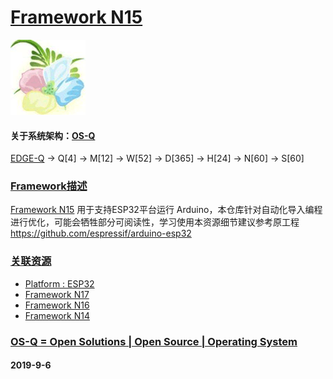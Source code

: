 ﻿# [Framework N15](https://github.com/OS-Q/N15)
[![sites](OS-Q/OS-Q.png)](http://www.OS-Q.com)
#### 关于系统架构：[OS-Q](https://github.com/OS-Q/OS-Q)

[EDGE-Q](https://github.com/OS-Q/EDGE-Q) -> Q[4] -> M[12] -> W[52] -> D[365] -> H[24] -> N[60] -> S[60]

### [Framework描述](https://github.com/OS-Q/N15/wiki) 

[Framework N15](https://github.com/OS-Q/N15) 用于支持ESP32平台运行 Arduino，本仓库针对自动化导入编程进行优化，可能会牺牲部分可阅读性，学习使用本资源细节建议参考原工程  https://github.com/espressif/arduino-esp32


### [关联资源](https://github.com/OS-Q/)

 *  [ Platform : ESP32](https://github.com/OS-Q/H7) 
*   [Framework N17](https://github.com/OS-Q/N16)
*   [Framework N16](https://github.com/OS-Q/N16)
*   [Framework N14](https://github.com/OS-Q/N14)


### [OS-Q = Open Solutions | Open Source |  Operating System ](http://www.OS-Q.com/N15)
####  2019-9-6